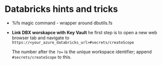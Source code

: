 # Databricks hints and tricks

* %fs magic command - wrapper around dbutils.fs 
* **Link DBX worskapce with Key Vault** he first step is to open a new web browser tab and navigate to `https://<your_azure_databricks_url>#secrets/createScope`

  The number after the `?o=` is the unique workspace identifier; append `#secrets/createScope` to this.

